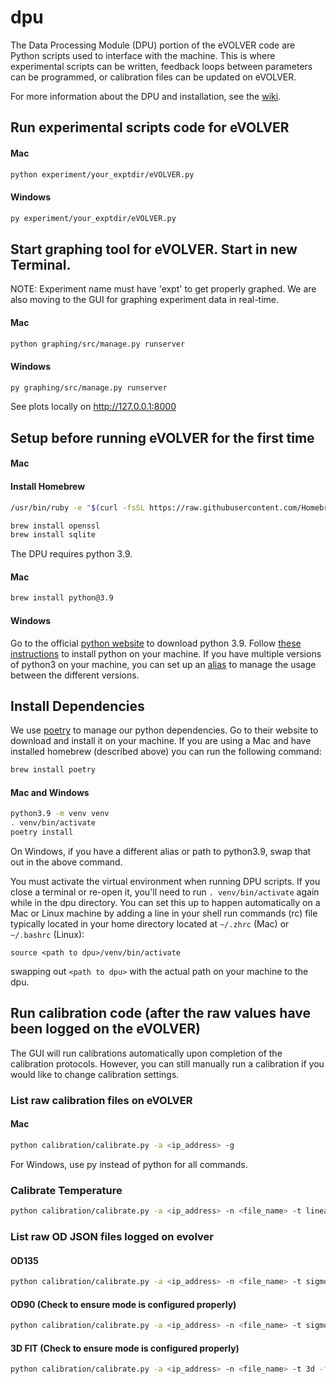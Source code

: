 dpu
===
The Data Processing Module (DPU) portion of the eVOLVER code are Python scripts used to interface with the machine. This is where experimental scripts can be written, feedback loops between parameters can be programmed, or calibration files can be updated on eVOLVER.

For more information about the DPU and installation, see the [wiki](https://khalil-lab.gitbook.io/evolver/getting-started/software-installation/dpu-installation).

## Run experimental scripts code for eVOLVER

#### Mac
```sh
python experiment/your_exptdir/eVOLVER.py
```

#### Windows
```sh
py experiment/your_exptdir/eVOLVER.py
```


## Start graphing tool for eVOLVER. Start in new Terminal.

NOTE: Experiment name must have 'expt' to get properly graphed. We are also moving to the GUI for graphing experiment data in real-time.

#### Mac
```sh
python graphing/src/manage.py runserver
```
#### Windows
```sh
py graphing/src/manage.py runserver
```


See plots locally on http://127.0.0.1:8000




## Setup before running eVOLVER for the first time

#### Mac

#### Install Homebrew

```sh
/usr/bin/ruby -e "$(curl -fsSL https://raw.githubusercontent.com/Homebrew/install/master/install)"
```

```sh
brew install openssl
brew install sqlite
```

The DPU requires python 3.9.

#### Mac

```sh
brew install python@3.9
```

#### Windows
Go to the official [python website](https://www.python.org/downloads/release/python-3913/) to download python 3.9. Follow [these instructions](https://docs.python.org/3.9/using/windows.html) to install python on your machine. If you have multiple versions of python3 on your machine, you can set up an [alias](https://martinfritz.medium.com/work-with-multiple-versions-of-python-on-windows-10-eed1e5f52f07) to manage the usage between the different versions.


## Install Dependencies

We use [poetry](https://python-poetry.org/) to manage our python dependencies. Go to their website to download and install it on your machine. If you are using a Mac and have installed homebrew (described above) you can run the following command:

```sh
brew install poetry
```

#### Mac and Windows
```sh
python3.9 -m venv venv
. venv/bin/activate
poetry install
```

On Windows, if you have a different alias or path to python3.9, swap that out in the above command.

You must activate the virtual environment when running DPU scripts. If you close a terminal or re-open it, you'll need to run `. venv/bin/activate` again while in the dpu directory. You can set this up to happen automatically on a Mac or Linux machine by adding a line in your shell run commands (rc) file typically located in your home directory located at `~/.zhrc` (Mac) or `~/.bashrc` (Linux):

`source <path to dpu>/venv/bin/activate`

swapping out `<path to dpu>` with the actual path on your machine to the dpu.

## Run calibration code (after the raw values have been logged on the eVOLVER)
The GUI will run calibrations automatically upon completion of the calibration protocols. However, you can still manually run a calibration if you would like to change calibration settings.

### List raw calibration files on eVOLVER 

#### Mac
```sh
python calibration/calibrate.py -a <ip_address> -g
```

For Windows, use py instead of python for all commands.

### Calibrate Temperature

```sh
python calibration/calibrate.py -a <ip_address> -n <file_name> -t linear -f <name_after_fit> -p temp
```

### List raw OD JSON files logged on evolver 

#### OD135
```sh
python calibration/calibrate.py -a <ip_address> -n <file_name> -t sigmoid -f <name_after_fit> -p od_135
```

#### OD90 (Check to ensure mode is configured properly)
```sh
python calibration/calibrate.py -a <ip_address> -n <file_name> -t sigmoid -f <name_after_fit> -p od_90
```

#### 3D FIT (Check to ensure mode is configured properly)
```sh
python calibration/calibrate.py -a <ip_address> -n <file_name> -t 3d -f <name_after_fit> -p od_90,od_135
```


